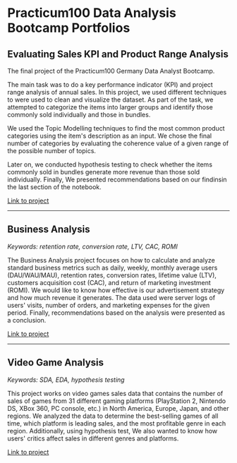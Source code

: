 # Practicum100 Data Analysis Bootcamp Portfolios

## Evaluating Sales KPI and Product Range Analysis
The final project of the Practicum100 Germany Data Analyst Bootcamp.

The main task was to do a key performance indicator (KPI) and project range analysis of annual sales. In this project, we used different techniques to were used to clean and visualize the dataset. As part of the task, we attempted to categorize the items into larger groups and identify those commonly sold individually and those in bundles. 

We used the Topic Modelling techniques to find the most common product categories using the item's description as an input. We chose the final number of categories by evaluating the coherence value of a
given range of the possible number of topics. 

Later on, we conducted hypothesis testing to check whether the items commonly sold in bundles generate more revenue than those sold individually. Finally, We presented recommendations based on our findinsin the last section of the notebook.

[Link to project](https://github.com/persadha/practicum100_portfolios/blob/main/KPI%20and%20Product%20Range%20Analysis/)

***
## Business Analysis
_Keywords: retention rate, conversion rate, LTV, CAC, ROMI_

The Business Analysis project focuses on how to calculate and analyze standard business metrics such as daily, weekly, monthly average users (DAU/WAU/MAU), retention rates, conversion rates, lifetime value (LTV), customers acquisition cost (CAC),  and return of marketing investment (ROMI). We would like to know how effective is our advertisement strategy and how much revenue it generates. The data used were server logs of users' visits, number of orders, and marketing expenses for the given period. Finally, recommendations based on the analysis were presented as a conclusion.

[Link to project](https://github.com/persadha/practicum100_portfolios/blob/main/Business%20Analysis/)

***
## Video Game Analysis
_Keywords: SDA, EDA, hypothesis testing_

This project works on video games sales data that contains the number of sales of games from 31 different gaming platforms (PlayStation 2, 
Nintendo DS, XBox 360, PC console, etc.) in North America, Europe, Japan, and other regions. We analyzed the data to determine the best-selling games of all time, which platform is leading sales, and the most profitable genre in each region. Additionally, using hypothesis test, We also wanted to know how users' critics affect sales in different genres and platforms. 

[Link to project](https://github.com/persadha/practicum100_portfolios/blob/main/Video%20Game%20Analysis/)



